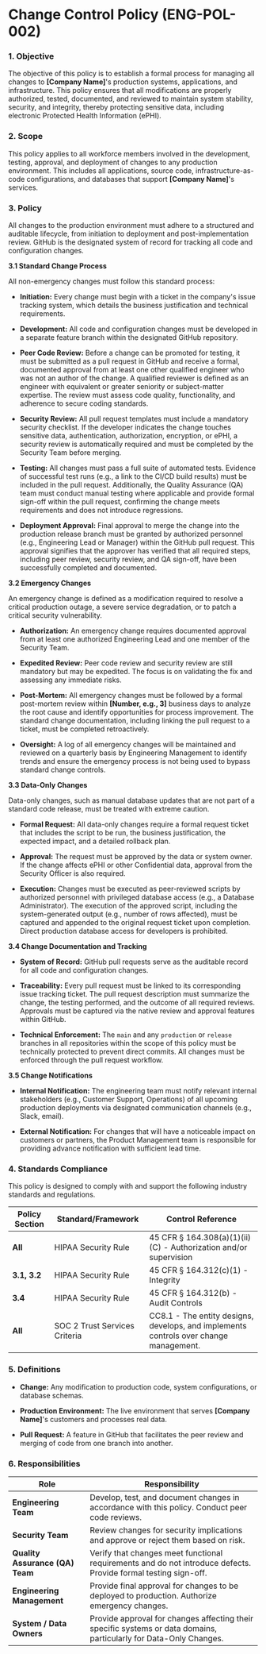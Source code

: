 # Change Control Policy (ENG-POL-002)

### 1. Objective

The objective of this policy is to establish a formal process for managing all changes to **[Company Name]**'s production systems, applications, and infrastructure. This policy ensures that all modifications are properly authorized, tested, documented, and reviewed to maintain system stability, security, and integrity, thereby protecting sensitive data, including electronic Protected Health Information (ePHI).

### 2. Scope

This policy applies to all workforce members involved in the development, testing, approval, and deployment of changes to any production environment. This includes all applications, source code, infrastructure-as-code configurations, and databases that support **[Company Name]**'s services.

### 3. Policy

All changes to the production environment must adhere to a structured and auditable lifecycle, from initiation to deployment and post-implementation review. GitHub is the designated system of record for tracking all code and configuration changes.

**3.1 Standard Change Process**

All non-emergency changes must follow this standard process:

- **Initiation:** Every change must begin with a ticket in the company's issue tracking system, which details the business justification and technical requirements.
    
- **Development:** All code and configuration changes must be developed in a separate feature branch within the designated GitHub repository.
    
- **Peer Code Review:** Before a change can be promoted for testing, it must be submitted as a pull request in GitHub and receive a formal, documented approval from at least one other qualified engineer who was not an author of the change. A qualified reviewer is defined as an engineer with equivalent or greater seniority or subject-matter expertise. The review must assess code quality, functionality, and adherence to secure coding standards.
    
- **Security Review:** All pull request templates must include a mandatory security checklist. If the developer indicates the change touches sensitive data, authentication, authorization, encryption, or ePHI, a security review is automatically required and must be completed by the Security Team before merging.
    
- **Testing:** All changes must pass a full suite of automated tests. Evidence of successful test runs (e.g., a link to the CI/CD build results) must be included in the pull request. Additionally, the Quality Assurance (QA) team must conduct manual testing where applicable and provide formal sign-off within the pull request, confirming the change meets requirements and does not introduce regressions.
    
- **Deployment Approval:** Final approval to merge the change into the production release branch must be granted by authorized personnel (e.g., Engineering Lead or Manager) within the GitHub pull request. This approval signifies that the approver has verified that all required steps, including peer review, security review, and QA sign-off, have been successfully completed and documented.
    

**3.2 Emergency Changes**

An emergency change is defined as a modification required to resolve a critical production outage, a severe service degradation, or to patch a critical security vulnerability.

- **Authorization:** An emergency change requires documented approval from at least one authorized Engineering Lead and one member of the Security Team.
    
- **Expedited Review:** Peer code review and security review are still mandatory but may be expedited. The focus is on validating the fix and assessing any immediate risks.
    
- **Post-Mortem:** All emergency changes must be followed by a formal post-mortem review within **[Number, e.g., 3]** business days to analyze the root cause and identify opportunities for process improvement. The standard change documentation, including linking the pull request to a ticket, must be completed retroactively.
    
- **Oversight:** A log of all emergency changes will be maintained and reviewed on a quarterly basis by Engineering Management to identify trends and ensure the emergency process is not being used to bypass standard change controls.
    

**3.3 Data-Only Changes**

Data-only changes, such as manual database updates that are not part of a standard code release, must be treated with extreme caution.

- **Formal Request:** All data-only changes require a formal request ticket that includes the script to be run, the business justification, the expected impact, and a detailed rollback plan.
    
- **Approval:** The request must be approved by the data or system owner. If the change affects ePHI or other Confidential data, approval from the Security Officer is also required.
    
- **Execution:** Changes must be executed as peer-reviewed scripts by authorized personnel with privileged database access (e.g., a Database Administrator). The execution of the approved script, including the system-generated output (e.g., number of rows affected), must be captured and appended to the original request ticket upon completion. Direct production database access for developers is prohibited.
    

**3.4 Change Documentation and Tracking**

- **System of Record:** GitHub pull requests serve as the auditable record for all code and configuration changes.
    
- **Traceability:** Every pull request must be linked to its corresponding issue tracking ticket. The pull request description must summarize the change, the testing performed, and the outcome of all required reviews. Approvals must be captured via the native review and approval features within GitHub.
    
- **Technical Enforcement:** The `main` and any `production` or `release` branches in all repositories within the scope of this policy must be technically protected to prevent direct commits. All changes must be enforced through the pull request workflow.
    

**3.5 Change Notifications**

- **Internal Notification:** The engineering team must notify relevant internal stakeholders (e.g., Customer Support, Operations) of all upcoming production deployments via designated communication channels (e.g., Slack, email).
    
- **External Notification:** For changes that will have a noticeable impact on customers or partners, the Product Management team is responsible for providing advance notification with sufficient lead time.
    

### 4. Standards Compliance

This policy is designed to comply with and support the following industry standards and regulations.

| **Policy Section** | **Standard/Framework**        | **Control Reference**                                                                 |
| ------------------ | ----------------------------- | ------------------------------------------------------------------------------------- |
| **All**            | HIPAA Security Rule           | 45 CFR § 164.308(a)(1)(ii)(C) - Authorization and/or supervision                      |
| **3.1, 3.2**       | HIPAA Security Rule           | 45 CFR § 164.312(c)(1) - Integrity                                                    |
| **3.4**            | HIPAA Security Rule           | 45 CFR § 164.312(b) - Audit Controls                                                  |
| **All**            | SOC 2 Trust Services Criteria | CC8.1 - The entity designs, develops, and implements controls over change management. |

### 5. Definitions

- **Change:** Any modification to production code, system configurations, or database schemas.
    
- **Production Environment:** The live environment that serves **[Company Name]**'s customers and processes real data.
    
- **Pull Request:** A feature in GitHub that facilitates the peer review and merging of code from one branch into another.
    

### 6. Responsibilities

| **Role**                        | **Responsibility**                                                                                                 |
| ------------------------------- | ------------------------------------------------------------------------------------------------------------------ |
| **Engineering Team**            | Develop, test, and document changes in accordance with this policy. Conduct peer code reviews.                     |
| **Security Team**               | Review changes for security implications and approve or reject them based on risk.                                 |
| **Quality Assurance (QA) Team** | Verify that changes meet functional requirements and do not introduce defects. Provide formal testing sign-off.    |
| **Engineering Management**      | Provide final approval for changes to be deployed to production. Authorize emergency changes.                      |
| **System / Data Owners**        | Provide approval for changes affecting their specific systems or data domains, particularly for Data-Only Changes. |